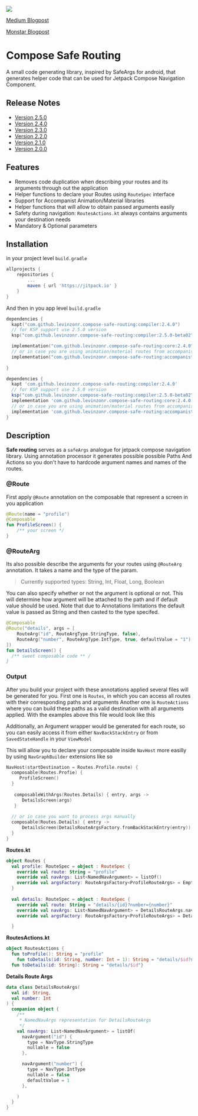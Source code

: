 [![](https://jitpack.io/v/levinzonr/compose-safe-routing.svg)](https://jitpack.io/#levinzonr/compose-safe-routing)


[Medium Blogpost](https://levinzon-roman.medium.com/safe-easy-navigation-with-jetpack-compose-fdd5e0694930)

[Monstar Blogpost](https://engineering.monstar-lab.com/2021/08/30/Safe-Navigation-With-Jetpack-Compose)


# Compose Safe Routing

A small code generating library, inspired by SafeArgs for android, that generates helper code that can be used for Jetpack Compose Navigation Component.

## Release Notes
 - [Version 2.5.0](https://github.com/levinzonr/compose-safe-routing/blob/2.5.0/RELEASE_NOTES.md)
 - [Version 2.4.0](RELEASE_NOTES.md/#240-release-notes)
 - [Version 2.3.0](RELEASE_NOTES.md/#230-release-notes)
 - [Version 2.2.0](RELEASE_NOTES.md/#220-release-notes)
 - [Version 2.1.0](RELEASE_NOTES.md/#210-release-notes)
 - [Version 2.0.0](RELEASE_NOTES.md/#200-release-notes)

## Features

 - Removes code duplication when describing your routes and its arguments through out the application
 - Helper functions to declare your Routes using `RouteSpec` interface 
 - Support for Accompanist Animation/Material libraries 
 - Helper functions that will allow to obtain passed arguments easily
 - Safety during navigation: `RoutesActions.kt` always contains arguments your destination needs
 - Mandatory & Optional parameters

## Installation

in your project level `build.gradle`
```gradle
allprojects {
	repositories {
		...
		maven { url 'https://jitpack.io' }
	}	
}
```
And then in you app level `build.gradle`
```kotlin
dependencies { 
  kapt("com.github.levinzonr.compose-safe-routing:compiler:2.4.0")
  // for KSP support use 2.5.0 version
  ksp("com.github.levinzonr.compose-safe-routing:compiler:2.5.0-beta02")

  implementation("com.github.levinzonr.compose-safe-routing:core:2.4.0")
  // or in case you are using animation/material routes from accompanist
  implementation("com.github.levinzonr.compose-safe-routing:accompanist-navigation:2.4.0")
  
}
```

```groovy
dependencies {
  kapt 'com.github.levinzonr.compose-safe-routing:compiler:2.4.0'
  // for KSP support use 2.5.0 version
  ksp("com.github.levinzonr.compose-safe-routing:compiler:2.5.0-beta02")
  implementation 'com.github.levinzonr.compose-safe-routing:core:2.4.0'
  // or in case you are using animation/material routes from accompanist
  implementation 'com.github.levinzonr.compose-safe-routing:accompanist-navigation:2.4.0'
}

```

## Description
**Safe routing** serves as a `safeArgs` analogue for jetpack compose navigation library. Using annotation processor
it generates possible possible Paths And Actions so you don't have to hardcode argument names and names of the routes.

### @Route
First apply `@Route` annotation on the composable that represent a screen in you application
```kotlin
@Route(name = "profile")
@Composable
fun ProfileScreen() {
    /** your screen */
}
```

### @RouteArg
Its also possible describe the arguments for your routes using `@RouteArg` annotation. It takes a name and the type of the param. 

> Currently supported types: String, Int, Float, Long, Boolean

You can also specify whether or not the argument is optional or not. This will determine how argument will be attached to the path and if default value should be used. Note that due to Annotations  limitations the default value is passed as String and then casted to the type specifed.



```kotlin
@Composable
@Route("details", args = [
    RouteArg("id", RouteArgType.StringType, false),
    RouteArg("number", RouteArgType.IntType, true, defaultValue = "1"),
]) 
fun DetailsScreen() {
  /** sweet composable code ** /
}
```

### Output

After you build your project with these annotations applied several files will be generated for you. First one is `Routes`, in which you can access all routes with their corresponding paths and arguments
Another one is `RouteActions` where you can build these paths as a valid destination with all arguments applied. With the examples above this file would look like this

Additionally, an Argument wrapper would be generated for each route, so you can easily access it from either `NavBackStackEntry` or from `SavedStateHandle` in your `ViewModel`



This will allow you to declare your composable inside `NavHost` more easilly by using `NavGraphBuilder` extensions like so

```kotlin
NavHost(startDestination = Routes.Profile.route) {
  composable(Routes.Profie) { 
     ProfileScreen()
  }
  
   composableWithArgs(Routes.Details) { entry, args -> 
      DetailsScreen(args)
   }
  
  // or in case you want to process args manually 
  composable(Routes.Details) { entry -> 
      DetailsScreen(DetailsRouteArgsFactory.fromBackStackEntry(entry))
  }
}
```





**Routes.kt**

```kotlin
object Routes {
  val profile: RouteSpec = object : RouteSpec {
    override val route: String = "profile"
    override val navArgs: List<NamedNavArgument> = listOf()
    override val argsFactory: RouteArgsFactory<ProfileRouteArgs> = EmptyArgsFactory
  }
  
  val details: RouteSpec = object : RouteSpec {
    override val route: String = "details/{id}?number={number}"
    override val navArgs: List<NamedNavArgument> = DetailsRouteArgs.navArgs
    override val argsFactory: RouteArgsFactory<ProfileRouteArgs> = DetailsRouteArgsFactory

  }
```




**RoutesActions.kt**
```kotlin
object RoutesActions {
  fun toProfile(): String = "profile"
	fun toDetails(id: String, number: Int = 1): String = "details/$id?number=$number"
  fun toDetails(id: String): String = "details/$id"}
```

**Details Route Args**

```kotlin
data class DetailsRouteArgs(
  val id: String,
  val number: Int
) {
  companion object {
    /**
     * NamedNavArgs representation for DetailsRouteArgs
     */
    val navArgs: List<NamedNavArgument> = listOf(
      navArgument("id") {
        type = NavType.StringType 
        nullable = false
      },

      navArgument("number") {
        type = NavType.IntType 
        nullable = false
        defaultValue = 1
      },

    )
  }
}
```

